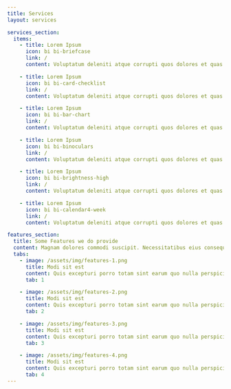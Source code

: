 ```yaml
---
title: Services
layout: services

services_section:
  items:
    - title: Lorem Ipsum
      icon: bi bi-briefcase
      link: /
      content: Voluptatum deleniti atque corrupti quos dolores et quas molestias excepturi sint occaecati cupiditate non provident

    - title: Lorem Ipsum
      icon: bi bi-card-checklist
      link: /
      content: Voluptatum deleniti atque corrupti quos dolores et quas molestias excepturi sint occaecati cupiditate non provident

    - title: Lorem Ipsum
      icon: bi bi-bar-chart
      link: /
      content: Voluptatum deleniti atque corrupti quos dolores et quas molestias excepturi sint occaecati cupiditate non provident

    - title: Lorem Ipsum
      icon: bi bi-binoculars
      link: /
      content: Voluptatum deleniti atque corrupti quos dolores et quas molestias excepturi sint occaecati cupiditate non provident

    - title: Lorem Ipsum
      icon: bi bi-brightness-high
      link: /
      content: Voluptatum deleniti atque corrupti quos dolores et quas molestias excepturi sint occaecati cupiditate non provident

    - title: Lorem Ipsum
      icon: bi bi-calendar4-week
      link: /
      content: Voluptatum deleniti atque corrupti quos dolores et quas molestias excepturi sint occaecati cupiditate non provident

features_section:
  title: Some Features we do provide
  content: Magnam dolores commodi suscipit. Necessitatibus eius consequatur ex aliquid fuga eum quidem. Sit sint consectetur velit. Quisquam quos quisquam cupiditate. Et nemo qui impedit suscipit alias ea. Quia fugiat sit in iste officiis commodi quidem hic quas.
  tabs:
    - image: /assets/img/features-1.png
      title: Modi sit est
      content: Quis excepturi porro totam sint earum quo nulla perspiciatis eius.
      tab: 1

    - image: /assets/img/features-2.png
      title: Modi sit est
      content: Quis excepturi porro totam sint earum quo nulla perspiciatis eius.
      tab: 2

    - image: /assets/img/features-3.png
      title: Modi sit est
      content: Quis excepturi porro totam sint earum quo nulla perspiciatis eius.
      tab: 3

    - image: /assets/img/features-4.png
      title: Modi sit est
      content: Quis excepturi porro totam sint earum quo nulla perspiciatis eius.
      tab: 4
---
```

